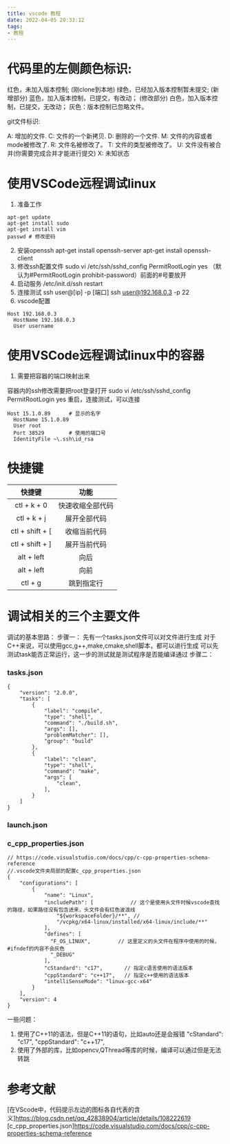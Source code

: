 ```yaml
---
title: vscode 教程
date: 2022-04-05 20:33:12
tags:
- 教程
---
```

# 代码里的左侧颜色标识:

红色，未加入版本控制; (刚clone到本地)
绿色，已经加入版本控制暂未提交; (新增部分)
蓝色，加入版本控制，已提交，有改动； (修改部分)
白色，加入版本控制，已提交，无改动；
灰色：版本控制已忽略文件。

git文件标识:

A: 增加的文件.
C: 文件的一个新拷贝.
D: 删除的一个文件.
M: 文件的内容或者mode被修改了.
R: 文件名被修改了。
T: 文件的类型被修改了。
U: 文件没有被合并(你需要完成合并才能进行提交)
X: 未知状态

# 使用VSCode远程调试linux

1. 准备工作
```
apt-get update
apt-get install sudo
apt-get install vim
passwd # 修改密码
```
2. 安装openssh
apt-get install openssh-server
apt-get install openssh-client
3. 修改ssh配置文件 
sudo vi /etc/ssh/sshd_config
PermitRootLogin yes 
（默认为#PermitRootLogin prohibit-password）前面的#号要放开
4. 启动服务
/etc/init.d/ssh restart
5. 连接测试
ssh user@[ip] -p [端口]
ssh user@192.168.0.3 -p 22
6. vscode配置
```
Host 192.168.0.3
  HostName 192.168.0.3
  User username
```


# 使用VSCode远程调试linux中的容器

1. 需要把容器的端口映射出来

容器内的ssh修改需要把root登录打开
sudo vi /etc/ssh/sshd_config
PermitRootLogin yes 
重启，连接测试，可以连接

```
Host 15.1.0.89      # 显示的名字
  HostName 15.1.0.89
  User root
  Port 38529        # 使用的端口号
  IdentityFile ~\.ssh\id_rsa
```

# 快捷键

| 快捷键 | 功能 | 
| :----: | :----: | 
| ctl + k + 0 | 快速收缩全部代码 | 
| ctl + k + j | 展开全部代码 | 
| ctl + shift + [ | 收缩当前代码 | 
| ctl + shift + ] | 展开当前代码 | 
| alt + left | 向后 | 
| alt + left | 向前 | 
| ctl + g | 跳到指定行 | 



# 调试相关的三个主要文件
调试的基本思路：
步骤一：
先有一个tasks.json文件可以对文件进行生成
对于C++来说，可以使用gcc,g++,make,cmake,shell脚本，都可以进行生成
可以先测试task能否正常运行，这一步的测试就是测试程序是否能编译通过
步骤二：
### tasks.json
```
{
    "version": "2.0.0",
    "tasks": [
        {
            "label": "compile",
            "type": "shell",
            "command": "./build.sh",
            "args": [],
            "problemMatcher": [],
            "group": "build"
        },
        {
            "label": "clean",
            "type": "shell",
            "command": "make",
            "args": [
                "clean",
            ],
        }
    ]
}
```

### launch.json


### c_cpp_properties.json

```
// https://code.visualstudio.com/docs/cpp/c-cpp-properties-schema-reference
//.vscode文件夹局部的配置c_cpp_properties.json
{
    "configurations": [
        {
            "name": "Linux",
            "includePath": [            // 这个是使用头文件时候vscode查找的路径，如果路径没有包含进来，头文件会有红色波浪线
                "${workspaceFolder}/**", //
                "/vcpkg/x64-linux/installed/x64-linux/include/**"
            ],
            "defines": [
              "F_OS_LINUX",         // 这里定义的头文件在程序中使用的时候，#ifndef的内容不会灰色
              "_DEBUG"
            ],
            "cStandard": "c17",       // 指定c语言使用的语法版本
            "cppStandard": "c++17",   // 指定c++使用的语法版本
            "intelliSenseMode": "linux-gcc-x64"
        }
    ],
    "version": 4
}
```
一些问题：
1. 使用了C++11的语法，但是C++11的语句，比如auto还是会报错
"cStandard": "c17",
"cppStandard": "c++17",
2. 使用了外部的库，比如opencv,QThread等库的时候，编译可以通过但是无法转跳




# 参考文献


[在VScode中，代码提示左边的图标各自代表的含义]https://blog.csdn.net/qq_42838904/article/details/108222619
[c_cpp_properties.json]https://code.visualstudio.com/docs/cpp/c-cpp-properties-schema-reference

